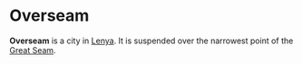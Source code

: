 # Overseam

**Overseam** is a city in [Lenya](../../../mote/esterfell/lenya). It is suspended over the narrowest point of the [Great Seam](../../../mote/esterfell/lenya/great-seam).
